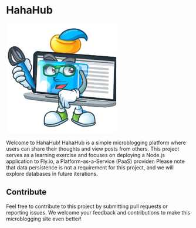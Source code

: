 # HahaHub

<img src="./images/mascot.png" width="300">

Welcome to HahaHub! HahaHub is a simple microblogging platform where users can share their thoughts and view posts from others. This project serves as a learning exercise and focuses on deploying a Node.js application to Fly.io, a Platform-as-a-Service (PaaS) provider. Please note that data persistence is not a requirement for this project, and we will explore databases in future iterations.

## Contribute
Feel free to contribute to this project by submitting pull requests or reporting issues. We welcome your feedback and contributions to make this microblogging site even better!
